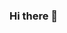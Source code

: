 ### Hi there 👋

<!--
**SachinMishra-ux/SachinMishra-ux** is a ✨ _special_ ✨ repository because its `README.md` (this file) appears on your GitHub profile.

Here are some ideas to get you started:

- 🔭 I’m currently working on Image Classification
- 🌱 I’m currently learning Data Science
- 👯 I’m looking to collaborate on OpenSource and Team Projects
- 🤔 I’m looking for help with ...
- 💬 Ask me about Data Science
- 📫 How to reach me: @
- 😄 Pronouns: ...
- ⚡ Fun fact: Intel Inside, Idiot Outside


![](https://i.gifer.com/6DMV.gif) !-->
